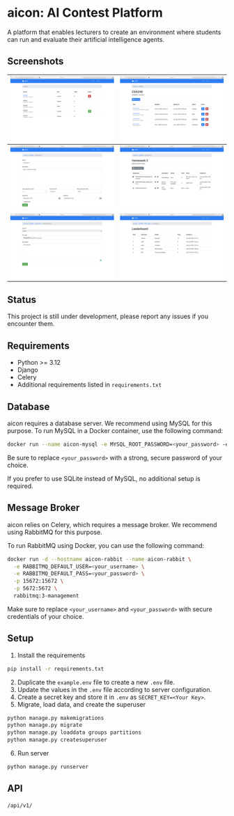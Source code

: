 # aicon: AI Contest Platform

A platform that enables lecturers to create an environment where students can run and evaluate their artificial intelligence agents.

## Screenshots

| ![Courses](/assets/courses.png?raw=true "Courses") | ![Tasks](/assets/tasks.png?raw=true "Tasks") |
|:-------------------------:|:-------------------------:|
| ![Task Edit](/assets/task_edit.png?raw=true "Task Edit") | ![Submissions](/assets/submissions.png?raw=true "Submissions")
| ![Submission](/assets/submission.png?raw=true "Submission") | ![Leaderboard](/assets/leaderboard.png?raw=true "Leaderboard") |

## Status

This project is still under development, please report any issues if you encounter them.

## Requirements

 * Python >= 3.12
 * Django
 * Celery
 * Additional requirements listed in `requirements.txt`

## Database

aicon requires a database server. We recommend using MySQL for this purpose. To run MySQL in a Docker container, use the following command:

```bash
docker run --name aicon-mysql -e MYSQL_ROOT_PASSWORD=<your_password> -e MYSQL_DATABASE=aicon -p 3306:3306 -d mysql
```

Be sure to replace `<your_password>` with a strong, secure password of your choice.

If you prefer to use SQLite instead of MySQL, no additional setup is required.

## Message Broker

aicon relies on Celery, which requires a message broker. We recommend using RabbitMQ for this purpose.

To run RabbitMQ using Docker, you can use the following command:
```bash
docker run -d --hostname aicon-rabbit --name aicon-rabbit \
  -e RABBITMQ_DEFAULT_USER=<your_username> \
  -e RABBITMQ_DEFAULT_PASS=<your_password> \
  -p 15672:15672 \
  -p 5672:5672 \
  rabbitmq:3-management
```

Make sure to replace `<your_username>` and `<your_password>` with secure credentials of your choice.

## Setup

1. Install the requirements
  ```bash
  pip install -r requirements.txt
  ```
2. Duplicate the `example.env` file to create a new `.env` file.
3. Update the values in the `.env` file according to server configuration.
4. Create a secret key and store it in ``.env`` as ``SECRET_KEY=<Your Key>``.
5. Migrate, load data, and create the superuser
  ```bash
  python manage.py makemigrations
  python manage.py migrate
  python manage.py loaddata groups partitions
  python manage.py createsuperuser
  ```
6. Run server
  ```bash
  python manage.py runserver
  ```

## API

```
/api/v1/
```
